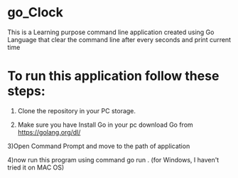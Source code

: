 # go_Clock

This is a Learning purpose command line application created using Go Language that clear the command line after every seconds and print current time


# To run this application follow these steps:

1) Clone the repository in your PC storage.

2) Make sure you have Install Go in your pc
    download Go from https://golang.org/dl/ 

3)Open Command Prompt and move to the path of application

4)now run this program using command 
        go run .  (for Windows, I haven't tried it on MAC OS)
